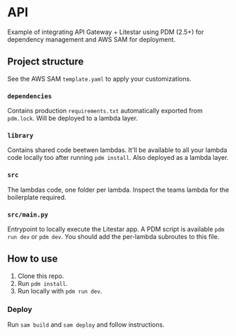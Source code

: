 # API

Example of integrating API Gateway + Litestar using PDM (2.5+) for dependency management and AWS SAM for deployment.

## Project structure

See the AWS SAM `template.yaml` to apply your customizations.

### `dependencies`

Contains production `requirements.txt` automatically exported from `pdm.lock`. Will be deployed to a lambda layer.

### `library`

Contains shared code beetwen lambdas. It'll be available to all your lambda code locally too after running `pdm install`. Also deployed as a lambda layer.

### `src`

The lambdas code, one folder per lambda. Inspect the teams lambda for the boilerplate required.

### `src/main.py`

Entrypoint to locally execute the Litestar app. A PDM script is available `pdm run dev` or `pdm dev`. You should add the per-lambda subroutes to this file.

## How to use

1. Clone this repo.
2. Run `pdm install`.
3. Run locally with `pdm run dev`.

### Deploy

Run `sam build` and `sam deploy` and follow instructions.
